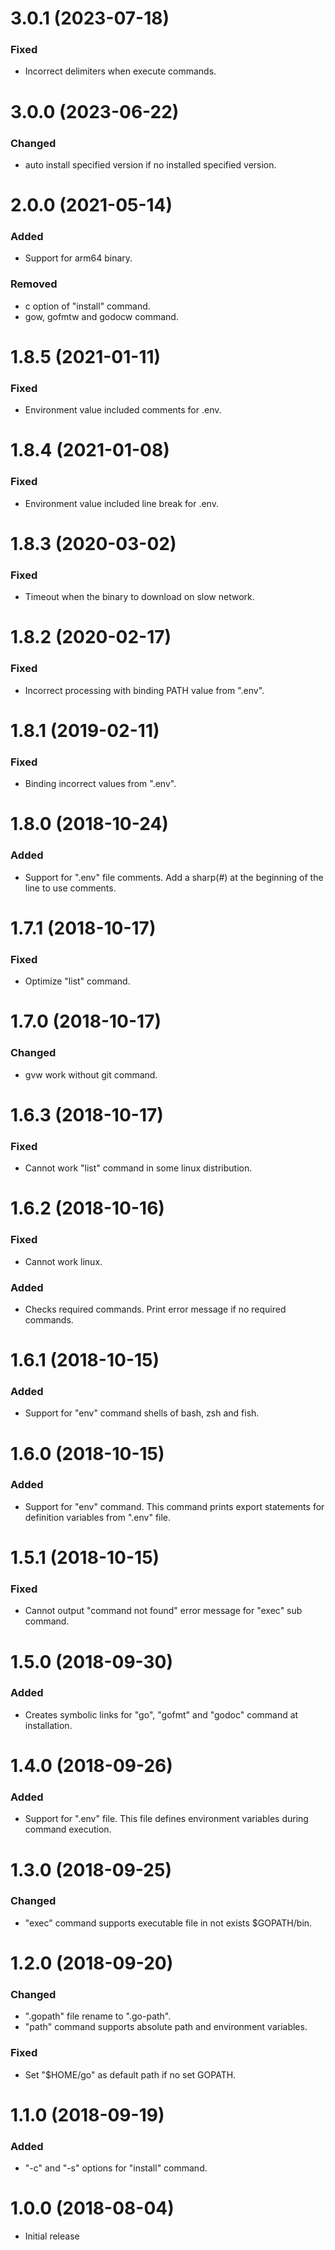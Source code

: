 # 3.0.1 (2023-07-18)

### Fixed

-   Incorrect delimiters when execute commands.

# 3.0.0 (2023-06-22)

### Changed

-   auto install specified version if no installed specified version.

# 2.0.0 (2021-05-14)

### Added

-   Support for arm64 binary.

### Removed

-   c option of "install" command.
-   gow, gofmtw and godocw command.

# 1.8.5 (2021-01-11)

### Fixed

-   Environment value included comments for .env.

# 1.8.4 (2021-01-08)

### Fixed

-   Environment value included line break for .env.

# 1.8.3 (2020-03-02)

### Fixed

-   Timeout when the binary to download on slow network.

# 1.8.2 (2020-02-17)

### Fixed

-   Incorrect processing with binding PATH value from ".env".

# 1.8.1 (2019-02-11)

### Fixed

-   Binding incorrect values from ".env".

# 1.8.0 (2018-10-24)

### Added

-   Support for ".env" file comments. Add a sharp(#) at the beginning of the line to use comments.

# 1.7.1 (2018-10-17)

### Fixed

-   Optimize "list" command.

# 1.7.0 (2018-10-17)

### Changed

-   gvw work without git command.

# 1.6.3 (2018-10-17)

### Fixed

-   Cannot work "list" command in some linux distribution.

# 1.6.2 (2018-10-16)

### Fixed

-   Cannot work linux.

### Added

-   Checks required commands. Print error message if no required commands.

# 1.6.1 (2018-10-15)

### Added

-   Support for "env" command shells of bash, zsh and fish.

# 1.6.0 (2018-10-15)

### Added

-   Support for "env" command. This command prints export statements for definition variables from ".env" file.

# 1.5.1 (2018-10-15)

### Fixed

-   Cannot output "command not found" error message for "exec" sub command.

# 1.5.0 (2018-09-30)

### Added

-   Creates symbolic links for "go", "gofmt" and "godoc" command at installation.

# 1.4.0 (2018-09-26)

### Added

-   Support for ".env" file. This file defines environment variables during command execution.

# 1.3.0 (2018-09-25)

### Changed

-   "exec" command supports executable file in not exists $GOPATH/bin.

# 1.2.0 (2018-09-20)

### Changed

-   ".gopath" file rename to ".go-path".
-   "path" command supports absolute path and environment variables.

### Fixed

-   Set "$HOME/go" as default path if no set GOPATH.

# 1.1.0 (2018-09-19)

### Added

-   "-c" and "-s" options for "install" command.

# 1.0.0 (2018-08-04)

-   Initial release
